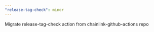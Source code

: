 ```yaml
---
"release-tag-check": minor
---
```


Migrate release-tag-check action from chainlink-github-actions repo
